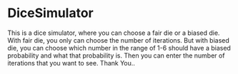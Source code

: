 # DiceSimulator
This is a dice simulator, where you can choose a fair die or a biased die. With fair die, you only can choose the number of iterations. But with biased die, you can choose which number
in the range of 1-6 should have a biased probability and what that probability is. Then you can enter the number of iterations that you want to see.
Thank You..
